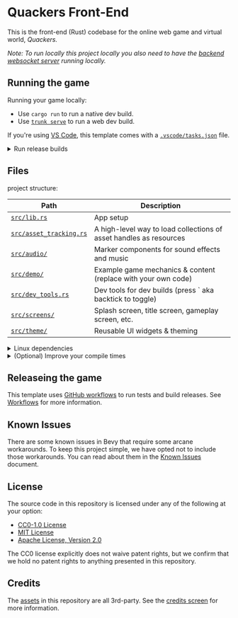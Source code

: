 
# Quackers Front-End

This is the front-end (Rust) codebase for the online web game and virtual world, _Quackers._

_Note: To run locally this project locally you also need to have the [backend websocket server](https://github.com/JimLynchCodes/Quackers-Backend/) running locally._

## Running the game

Running your game locally:

- Use `cargo run` to run a native dev build.
- Use [`trunk serve`](https://trunkrs.dev/) to run a web dev build.

If you're using [VS Code](https://code.visualstudio.com/), this template comes with a [`.vscode/tasks.json`](./.vscode/tasks.json) file.

<details>
  <summary>Run release builds</summary>

- Use `cargo run --profile release-native --no-default-features` to run a native release build.
- Use `trunk serve --release --no-default-features` to run a web release build.

</details>

## Files

project structure:

| Path                                               | Description                                                        |
| -------------------------------------------------- | ------------------------------------------------------------------ |
| [`src/lib.rs`](./src/lib.rs)                       | App setup                                                          |
| [`src/asset_tracking.rs`](./src/asset_tracking.rs) | A high-level way to load collections of asset handles as resources |
| [`src/audio/`](./src/audio)                        | Marker components for sound effects and music                      |
| [`src/demo/`](./src/demo)                          | Example game mechanics & content (replace with your own code)      |
| [`src/dev_tools.rs`](./src/dev_tools.rs)           | Dev tools for dev builds (press \` aka backtick to toggle)         |
| [`src/screens/`](./src/screens)                    | Splash screen, title screen, gameplay screen, etc.                 |
| [`src/theme/`](./src/theme)                        | Reusable UI widgets & theming                                      |

<details>
  <summary>Linux dependencies</summary>

If you are using Linux, make sure you take a look at Bevy's [Linux dependencies](https://github.com/bevyengine/bevy/blob/main/docs/linux_dependencies.md).
Note that this template enables Wayland support, which requires additional dependencies as detailed in the link above.
Wayland is activated by using the `bevy/wayland` feature in the [`Cargo.toml`](./Cargo.toml).

</details>

<details>
    <summary>(Optional) Improve your compile times</summary>

[`.cargo/config_fast_builds.toml`](./.cargo/config_fast_builds.toml) contains documentation on how to set up your environment to improve compile times.
After you've fiddled with it, rename it to `.cargo/config.toml` to enable it.

</details>

## Releaseing the game

This template uses [GitHub workflows](https://docs.github.com/en/actions/using-workflows) to run tests and build releases.
See [Workflows](./docs/workflows.md) for more information.

## Known Issues

There are some known issues in Bevy that require some arcane workarounds.
To keep this project simple, we have opted not to include those workarounds.
You can read about them in the [Known Issues](./docs/known-issues.md) document.

## License

The source code in this repository is licensed under any of the following at your option:

- [CC0-1.0 License](./LICENSE-CC0-1.0.txt)
- [MIT License](./LICENSE-MIT.txt)
- [Apache License, Version 2.0](./LICENSE-Apache-2.0.txt)

The CC0 license explicitly does not waive patent rights, but we confirm that we hold no patent rights to anything presented in this repository.

## Credits

The [assets](./assets) in this repository are all 3rd-party. See the [credits screen](./src/screens/credits.rs) for more information.
